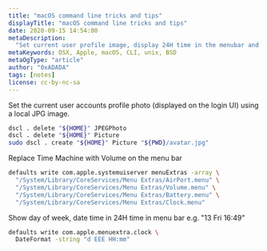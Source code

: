```yaml
---
title: "macOS command line tricks and tips"
displayTitle: "macOS command line tricks and tips"
date: 2020-09-15 14:54:00
metaDescription:
  "Set current user profile image, display 24H time in the menubar and more."
metaKeywords: OSX, Apple, macOS, CLI, unix, BSD
metaOgType: "article"
author: "0xADADA"
tags: [notes]
license: cc-by-nc-sa
---
```


Set the current user accounts profile photo (displayed on the login UI) using a
local JPG image.

```bash
dscl . delete "${HOME}" JPEGPhoto
dscl . delete "${HOME}" Picture
sudo dscl . create "${HOME}" Picture "${PWD}/avatar.jpg"
```

Replace Time Machine with Volume on the menu bar

```bash
defaults write com.apple.systemuiserver menuExtras -array \
  "/System/Library/CoreServices/Menu Extras/AirPort.menu" \
  "/System/Library/CoreServices/Menu Extras/Volume.menu" \
  "/System/Library/CoreServices/Menu Extras/Battery.menu" \
  "/System/Library/CoreServices/Menu Extras/Clock.menu"
```

Show day of week, date time in 24H time in menu bar e.g. "13 Fri 16:49"

```bash
defaults write com.apple.menuextra.clock \
  DateFormat -string "d EEE HH:mm"
```
